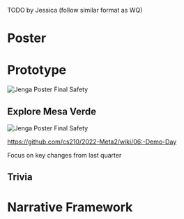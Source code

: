 TODO by Jessica (follow similar format as WQ)

# Poster

# Prototype

![Jenga Poster Final Safety](https://user-images.githubusercontent.com/17817708/172529079-bc3fa64c-9167-48be-939b-c134ccdc774b.png)



## Explore Mesa Verde
![Jenga Poster Final Safety](https://user-images.githubusercontent.com/17817708/172567793-bdb75b11-c12a-49d5-bed4-823528a0c24c.png)

https://github.com/cs210/2022-Meta2/wiki/06:-Demo-Day

Focus on key changes from last quarter

## Trivia


# Narrative Framework
